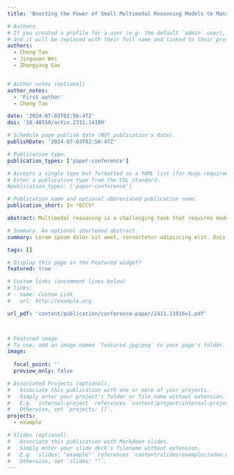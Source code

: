 ```yaml
---
title: 'Boosting the Power of Small Multimodal Reasoning Models to Match Larger Models with Self-Consistency Training'

# Authors
# If you created a profile for a user (e.g. the default `admin` user), write the username (folder name) here
# and it will be replaced with their full name and linked to their profile.
authors:
  - Cheng Tan
  - Jingxuan Wei
  - Zhangyang Gao


# Author notes (optional)
author_notes:
  - 'First author'
  - Cheng Tan

date: '2024-07-03T02:56:47Z'
doi: '10.48550/arXiv.2311.14109'

# Schedule page publish date (NOT publication's date).
publishDate: '2024-07-03T02:56:47Z'

# Publication type.
publication_types: ['paper-conference']

# Accepts a single type but formatted as a YAML list (for Hugo requirements).
# Enter a publication type from the CSL standard.
#publication_types: ['paper-conference']

# Publication name and optional abbreviated publication name.
publication_short: In *ECCV*

abstract: Multimodal reasoning is a challenging task that requires models to reason across multiple modalities to answer questions. Existing approaches have made progress by incorporating language and visual modalities into a two-stage reasoning framework, separating rationale generation from answer inference. However, these approaches often fall short due to the inadequate quality of the generated rationales. In this work, we delve into the importance of rationales in model reasoning. We observe that when rationales are completely accurate, the model’s accuracy significantly improves, highlighting the need for high-quality rationale generation. Motivated by this, we propose MC-CoT, a self-consistency training strategy that generates multiple rationales and answers, subsequently selecting the most accurate through a voting process. This approach not only enhances the quality of generated rationales but also leads to more accurate and robust answers. Through extensive experiments, we demonstrate that our approach significantly improves model performance across various benchmarks. Remarkably, we show that even smaller base models, when equipped with our proposed approach, can achieve results comparable to those of larger models, illustrating the potential of our approach in harnessing the power of rationales for improved multimodal reasoning. The code is available at github.com/chengtan9907/mc-cot.

# Summary. An optional shortened abstract.
summary: Lorem ipsum dolor sit amet, consectetur adipiscing elit. Duis posuere tellus ac convallis placerat. Proin tincidunt magna sed ex sollicitudin condimentum.

tags: []

# Display this page in the Featured widget?
featured: true

# Custom links (uncomment lines below)
# links:
# - name: Custom Link
#   url: http://example.org

url_pdf: 'content/publication/conference-paper/2411.11916v1.pdf'



# Featured image
# To use, add an image named `featured.jpg/png` to your page's folder.
image:
  
  focal_point: ''
  preview_only: false

# Associated Projects (optional).
#   Associate this publication with one or more of your projects.
#   Simply enter your project's folder or file name without extension.
#   E.g. `internal-project` references `content/project/internal-project/index.md`.
#   Otherwise, set `projects: []`.
projects:
  - example

# Slides (optional).
#   Associate this publication with Markdown slides.
#   Simply enter your slide deck's filename without extension.
#   E.g. `slides: "example"` references `content/slides/example/index.md`.
#   Otherwise, set `slides: ""`.
---
```



